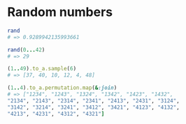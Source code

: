 # Random numbers

```ruby
rand
# => 0.9289942135993661
```

```ruby
rand(0...42)
# => 29
```
<!-- .element: class="fragment" -->

```ruby
(1..49).to_a.sample(6)
# => [37, 40, 10, 12, 4, 48]
```
<!-- .element: class="fragment" -->

```ruby
(1..4).to_a.permutation.map(&:join)
# => ["1234", "1243", "1324", "1342", "1423", "1432",
"2134", "2143", "2314", "2341", "2413", "2431", "3124",
"3142", "3214", "3241", "3412", "3421", "4123", "4132",
"4213", "4231", "4312", "4321"]
```
<!-- .element: class="fragment" -->


